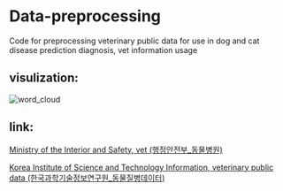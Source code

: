 # Data-preprocessing

Code for preprocessing veterinary public data for use in dog and cat disease prediction diagnosis, vet information usage

## visulization:
![word_cloud](https://user-images.githubusercontent.com/83813866/189059308-805b16a0-5ec9-417f-af8e-af66569ca062.png)

## link:
[Ministry of the Interior and Safety, vet (행정안전부_동물병원)](https://www.data.go.kr/data/15045050/fileData.do)

[Korea Institute of Science and Technology Information, veterinary public data (한국과학기술정보연구원_동물질병데이터)](https://www.data.go.kr/data/15050442/fileData.do)
